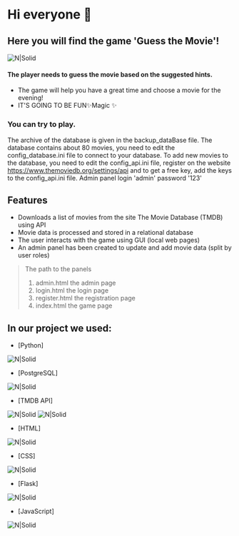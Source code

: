 # Hi everyone 👋
## Here you will find the game 'Guess the Movie'!
![N|Solid](https://img.icons8.com/?size=100&id=k11OFWu7cVGv&format=png&color=000000)
#### The player needs to guess the movie based on the suggested hints.

- The game will help you have a great time and choose a movie for the evening!
- IT'S GOING TO BE FUN✨Magic ✨

### You can try to play.
The archive of the database is given in the backup_dataBase file.
The database contains about 80 movies, you need to edit the config_database.ini file to connect to your database.
To add new movies to the database, you need to edit the config_api.ini file, register on the website https://www.themoviedb.org/settings/api and to get a free key, add the keys to the config_api.ini file.
Admin panel login 'admin' password '123'

## Features
- Downloads a list of movies from the site The Movie Database (TMDB) using API
- Movie data is processed and stored in a relational database
- The user interacts with the game using GUI (local web pages)
- An admin panel has been created to update and add movie data (split by user roles)


> The path to the panels 
> 1. admin.html  the admin page
> 2. login.html  the login page
> 3. register.html the registration page
> 4. index.html the game page

## In our project we used:
- [Python]     

![N|Solid](https://img.icons8.com/?size=100&id=l75OEUJkPAk4&format=png&color=000000)
- [PostgreSQL] 

![N|Solid](https://img.icons8.com/?size=100&id=LwQEs9KnDgIo&format=png&color=000000)
- [TMDB API]  

![N|Solid](https://img.icons8.com/?size=100&id=54888&format=png&color=000000) 
![N|Solid](https://img.icons8.com/?size=100&id=AxHFXpfUuWsm&format=png&color=000000)
- [HTML] 

![N|Solid](https://img.icons8.com/?size=100&id=20909&format=png&color=000000)
- [CSS]   

![N|Solid](https://img.icons8.com/?size=100&id=7gdY5qNXaKC0&format=png&color=000000)
- [Flask]

![N|Solid](https://img.icons8.com/?size=100&id=MHcMYTljfKOr&format=png&color=000000)
- [JavaScript] 

![N|Solid](https://img.icons8.com/?size=100&id=108784&format=png&color=000000)







